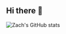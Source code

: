 ## Hi there 👋

![Zach's GitHub stats](https://github-readme-stats.vercel.app/api?username=ZLJett&theme=neon&show_icons=true)
